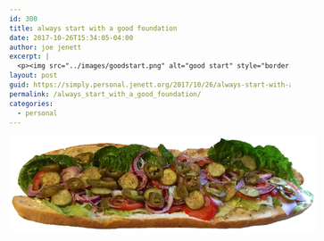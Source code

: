 ```yaml
---
id: 300
title: always start with a good foundation
date: 2017-10-26T15:34:05-04:00
author: joe jenett
excerpt: |
  <p><img src="../images/goodstart.png" alt="good start" style="border:none;max-width:236px" /></p>
layout: post
guid: https://simply.personal.jenett.org/2017/10/26/always-start-with-a-good-foundation/
permalink: /always_start_with_a_good_foundation/
categories:
  - personal
---
```

<img src="../images/goodstart.png" alt="good start" style="border:none;max-width:550px" />